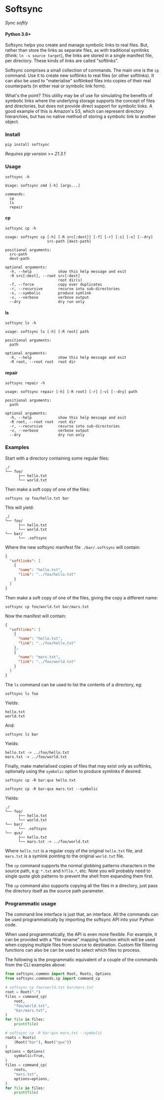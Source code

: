 # Softsync

_Sync softly_

#### Python 3.6+

Softsync helps you create and manage symbolic links to real files.  But, rather than
store the links as separate files, as with traditional symlinks (think: `ln -s source target`),
the links are stored in a single manifest file, per directory.  These kinds of links
are called "softlinks".

Softsync comprises a small collection of commands.  The main one is the `cp` command.
Use it to create new softlinks to real files (or other softlinks).  It can also be
used to "materialise" softlinked files into copies of their real counterparts (in
either real or symbolic link form).

What's the point?  This utility may be of use for simulating the benefits of symbolic links
where the underlying storage supports the concept of files and directories, but does not
provide direct support for symbolic links.  A good example of this is Amazon's S3, which
can represent directory hierarchies, but has no native method of storing a symbolic link
to another object.

### Install

`pip install softsync`

_Requires pip version >= 21.3.1_

### Usage

`softsync -h`
```
Usage: softsync cmd [-h] [args...]

commands:
  cp
  ls
  repair
```

#### cp

`softsync cp -h`
```
usage: softsync cp [-h] [-R src[:dest]] [-f] [-r] [-s] [-v] [--dry]
                   src-path [dest-path]

positional arguments:
  src-path
  dest-path

optional arguments:
  -h, --help            show this help message and exit
  -R src[:dest], --root src[:dest]
                        root dir(s)
  -f, --force           copy over duplicates
  -r, --recursive       recurse into sub-directories
  -s, --symbolic        produce symlink
  -v, --verbose         verbose output
  --dry                 dry run only
```

#### ls

`softsync ls -h`
```
usage: softsync ls [-h] [-R root] path

positional arguments:
  path

optional arguments:
  -h, --help            show this help message and exit
  -R root, --root root  root dir
```

#### repair

`softsync repair -h`
```
usage: softsync repair [-h] [-R root] [-r] [-v] [--dry] path

positional arguments:
  path

optional arguments:
  -h, --help            show this help message and exit
  -R root, --root root  root dir
  -r, --recursive       recurse into sub-directories
  -v, --verbose         verbose output
  --dry                 dry run only
```

### Examples

Start with a directory containing some regular files:

```
./
└── foo/
      ├── hello.txt
      └── world.txt
```

Then make a soft copy of one of the files:

`softsync cp foo/hello.txt bar`

This will yield:

```
./
└── foo/
      ├── hello.txt
      └── world.txt
└── bar/
      └── .softsync
```

Where the new softsync manifest file `./bar/.softsync` will contain:

```json
{
  "softlinks": [
    {
      "name": "hello.txt",
      "link": "../foo/hello.txt"
    }
  ]
}
```

Then make a soft copy of one of the files, giving the copy a different name:

`softsync cp foo/world.txt bar/mars.txt`

Now the manifest will contain:

```json
{
  "softlinks": [
    {
      "name": "hello.txt",
      "link": "../foo/hello.txt"
    },
    {
      "name": "mars.txt",
      "link": "../foo/world.txt"
    }
  ]
}
```

The `ls` command can be used to list the contents of a directory, eg:

`softsync ls foo`

Yields:

```
hello.txt
world.txt
```

And:

`softsync ls bar`

Yields:
```
hello.txt -> ../foo/hello.txt
mars.txt -> ../foo/world.txt
```

Finally, make materialised copies of files that may exist only as
softlinks, optionally using the `symbolic` option to produce symlinks
if desired:

`softsync cp -R bar:qux hello.txt`

`softsync cp -R bar:qux mars.txt --symbolic`

Yields:

```
./
└── foo/
      ├── hello.txt
      └── world.txt
└── bar/
      └── .softsync
└── qux/
      ├── hello.txt
      └── mars.txt -> ../foo/world.txt
```

Where `hello.txt` is a regular copy of the original `hello.txt` file,
and `mars.txt` is a symlink pointing to the original `world.txt` file.

The `cp` command supports the normal globbing patterns characters
in the source path, e.g: `*.txt` and `h?llo.*`, etc.  Note you will
probably need to single quote glob patterns to prevent the shell from
expanding them first.

The `cp` command also supports copying all the files in a directory,
just pass the directory itself as the source path parameter.

### Programmatic usage

The command line interface is just that, an interface.  All the
commands can be used programmatically by importing the softsync API
into your Python code.

When used programmatically, the API is even more flexible.  For
example, it can be provided with a "file rename" mapping function which will
be used when copying multiple files from source to destination.
Custom file filtering functions can also be can be used to select which
files to process.

The following is the programmatic equivalent of a couple of the commands from
the CLI examples above:

```python
from softsync.common import Root, Roots, Options
from softsync.commands.cp import command_cp

# softsync cp foo/world.txt bar/mars.txt
root = Root(".")
files = command_cp(
    root,
    "foo/world.txt",
    "bar/mars.txt",
)
for file in files:
    print(file)

# softsync cp -R bar:qux mars.txt --symbolic
roots = Roots(
    (Root("bar"), Root("qux"))
)
options = Options(
    symbolic=True,
)
files = command_cp(
    roots,
    "mars.txt",
    options=options,
)
for file in files:
    print(file)
```
